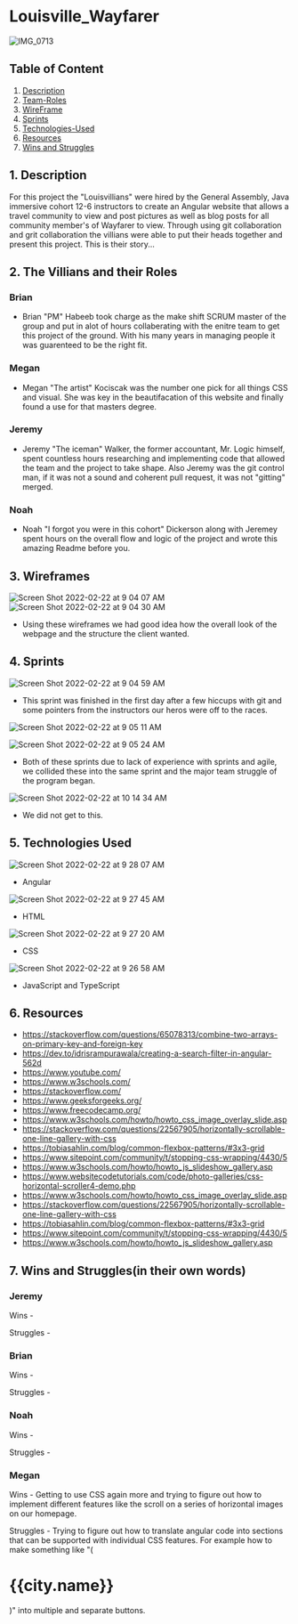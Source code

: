# Louisville_Wayfarer
![IMG_0713](https://user-images.githubusercontent.com/87401362/154346161-dc442d22-39d9-4923-94dd-c693b955ed43.jpg)



## Table of Content
1. [ Description ](#desc)
2. [ Team-Roles ](#TeamRoles)
3. [ WireFrame ](#WireFrame)
4. [ Sprints ](#Sprints)
5. [ Technologies-Used ](#Technologies-Used)
6. [ Resources ](#Resources)
7. [ Wins and Struggles ](#WinsandStruggles)

<a name="Description"></a>
## 1. Description
  For this project the "Louisvillians" were hired by the General Assembly, Java immersive cohort 12-6 instructors to create an Angular website that allows a travel community to view and post pictures as well as blog posts for all community member's of Wayfarer to view. Through using git collaboration and grit collaboration the villians were able to put their heads together and present this project. This is their story...

<a name="TeamRoles"></a>
## 2. The Villians and their Roles

### Brian
- Brian "PM" Habeeb took charge as the make shift SCRUM master of the group and put in alot of hours collaberating with the enitre team to get this project of the ground. With his many years in managing people it was guarenteed to be the right fit. 
### Megan 
- Megan "The artist" Kociscak was the number one pick for all things CSS and visual. She was key in the beautifacation of this website and finally found a use for that masters degree.
### Jeremy
- Jeremy "The iceman" Walker, the former accountant, Mr. Logic himself, spent countless hours researching and implementing code that allowed the team and the project to take shape. Also Jeremy was the git control man, if it was not a sound and coherent pull request, it was not "gitting" merged. 
### Noah
- Noah "I forgot you were in this cohort" Dickerson along with Jeremey spent hours on the overall flow and logic of the project and wrote this amazing Readme before you. 

<a name="WireFrame"></a>
## 3. Wireframes
![Screen Shot 2022-02-22 at 9 04 07 AM](https://user-images.githubusercontent.com/87401362/155150247-d3e3a4fa-c944-4b8d-803e-50bde352dc42.png)
![Screen Shot 2022-02-22 at 9 04 30 AM](https://user-images.githubusercontent.com/87401362/155150454-414e187c-e127-4323-ab0f-1b750de6e580.png)
  - Using these wireframes we had good idea how the overall look of the webpage and the structure the client wanted.

<a name ="Sprints"></a>
## 4. Sprints
![Screen Shot 2022-02-22 at 9 04 59 AM](https://user-images.githubusercontent.com/87401362/155150672-f8bff2c0-d4e6-4547-84e6-abbad7db81da.png)
- This sprint was finished in the first day after a few hiccups with git and some pointers from the instructors our heros were off to the races.

![Screen Shot 2022-02-22 at 9 05 11 AM](https://user-images.githubusercontent.com/87401362/155150609-29f67faf-7a1c-43b5-aa47-bfe86450bb59.png)

![Screen Shot 2022-02-22 at 9 05 24 AM](https://user-images.githubusercontent.com/87401362/155150565-4a93211a-b2ea-447d-8224-5b60ee7fed31.png)
- Both of these sprints due to lack of experience with sprints and agile, we collided these into the same sprint and the major team struggle of the program began.

![Screen Shot 2022-02-22 at 10 14 34 AM](https://user-images.githubusercontent.com/87401362/155162072-25a88184-2b87-4535-bb58-fb585fc7d1a0.png)
- We did not get to this.

<a name ="Technologies-Used"></a>
## 5. Technologies Used
![Screen Shot 2022-02-22 at 9 28 07 AM](https://user-images.githubusercontent.com/87401362/155152497-c4f7a3af-ba73-4a2a-a298-756cd44686a6.png) 
- Angular

 ![Screen Shot 2022-02-22 at 9 27 45 AM](https://user-images.githubusercontent.com/87401362/155152524-fbf48f2d-24c1-4ac7-b94c-f171f7c258e9.png)
 - HTML

![Screen Shot 2022-02-22 at 9 27 20 AM](https://user-images.githubusercontent.com/87401362/155152540-a9e9194c-20a7-412e-b5d3-3c2f83e8504f.png)
- CSS

![Screen Shot 2022-02-22 at 9 26 58 AM](https://user-images.githubusercontent.com/87401362/155152548-512de1fa-b19c-4e20-a267-ba181e0cc698.png)

- JavaScript and TypeScript

<a name = "Resources"></a>
## 6. Resources
- https://stackoverflow.com/questions/65078313/combine-two-arrays-on-primary-key-and-foreign-key
- https://dev.to/idrisrampurawala/creating-a-search-filter-in-angular-562d
- https://www.youtube.com/
- https://www.w3schools.com/
- https://stackoverflow.com/
- https://www.geeksforgeeks.org/
- https://www.freecodecamp.org/
- https://www.w3schools.com/howto/howto_css_image_overlay_slide.asp
- https://stackoverflow.com/questions/22567905/horizontally-scrollable-one-line-gallery-with-css
- https://tobiasahlin.com/blog/common-flexbox-patterns/#3x3-grid
- https://www.sitepoint.com/community/t/stopping-css-wrapping/4430/5
- https://www.w3schools.com/howto/howto_js_slideshow_gallery.asp
- https://www.websitecodetutorials.com/code/photo-galleries/css-horizontal-scroller4-demo.php
- https://www.w3schools.com/howto/howto_css_image_overlay_slide.asp
- https://stackoverflow.com/questions/22567905/horizontally-scrollable-one-line-gallery-with-css
- https://tobiasahlin.com/blog/common-flexbox-patterns/#3x3-grid
- https://www.sitepoint.com/community/t/stopping-css-wrapping/4430/5
- https://www.w3schools.com/howto/howto_js_slideshow_gallery.asp


<a name = "WinsandStruggles"></a>
## 7. Wins and Struggles(in their own words)
### Jeremy
Wins - 

Struggles -

### Brian
Wins -

Struggles -

### Noah
Wins -

Struggles -

### Megan
Wins - Getting to use CSS again more and trying to figure out how to implement different features like the scroll on a series of horizontal images on our homepage.

Struggles - Trying to figure out how to translate angular code into sections that can be supported with individual CSS features. For example how to make something like "(<h1>{{city.name}}</h1>)" into multiple and separate buttons.


